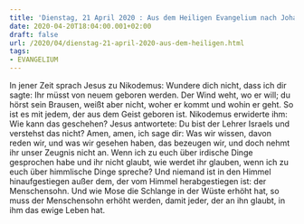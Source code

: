 ```yaml
---
title: 'Dienstag, 21 April 2020 : Aus dem Heiligen Evangelium nach Johannes - Joh 3,7-15.'
date: 2020-04-20T18:04:00.001+02:00
draft: false
url: /2020/04/dienstag-21-april-2020-aus-dem-heiligen.html
tags: 
- EVANGELIUM
---
```


In jener Zeit sprach Jesus zu Nikodemus: Wundere dich nicht, dass ich dir sagte: Ihr müsst von neuem geboren werden. Der Wind weht, wo er will; du hörst sein Brausen, weißt aber nicht, woher er kommt und wohin er geht. So ist es mit jedem, der aus dem Geist geboren ist. Nikodemus erwiderte ihm: Wie kann das geschehen? Jesus antwortete: Du bist der Lehrer Israels und verstehst das nicht? Amen, amen, ich sage dir: Was wir wissen, davon reden wir, und was wir gesehen haben, das bezeugen wir, und doch nehmt ihr unser Zeugnis nicht an. Wenn ich zu euch über irdische Dinge gesprochen habe und ihr nicht glaubt, wie werdet ihr glauben, wenn ich zu euch über himmlische Dinge spreche? Und niemand ist in den Himmel hinaufgestiegen außer dem, der vom Himmel herabgestiegen ist: der Menschensohn. Und wie Mose die Schlange in der Wüste erhöht hat, so muss der Menschensohn erhöht werden, damit jeder, der an ihn glaubt, in ihm das ewige Leben hat.